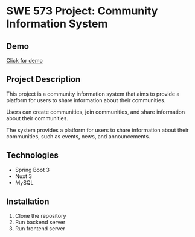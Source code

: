 # SWE 573 Project: Community Information System
## Demo
[Click for demo](https://swe-573-mustafa-tuna.vercel.app/)
## Project Description
This project is a community information system that aims to provide a platform for users to share information about their communities. 

Users can create communities, join communities, and share information about their communities. 

The system provides a platform for users to share information about their communities, such as events, news, and announcements. 

## Technologies
- Spring Boot 3
- Nuxt 3
- MySQL

## Installation
1. Clone the repository
2. Run backend server
3. Run frontend server